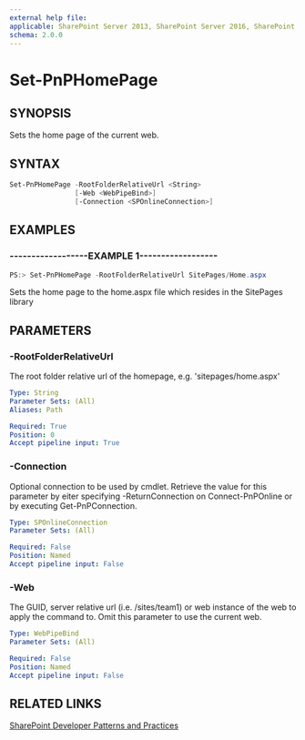 ```yaml
---
external help file:
applicable: SharePoint Server 2013, SharePoint Server 2016, SharePoint Online
schema: 2.0.0
---
```

# Set-PnPHomePage

## SYNOPSIS
Sets the home page of the current web.

## SYNTAX 

```powershell
Set-PnPHomePage -RootFolderRelativeUrl <String>
                [-Web <WebPipeBind>]
                [-Connection <SPOnlineConnection>]
```

## EXAMPLES

### ------------------EXAMPLE 1------------------
```powershell
PS:> Set-PnPHomePage -RootFolderRelativeUrl SitePages/Home.aspx
```

Sets the home page to the home.aspx file which resides in the SitePages library

## PARAMETERS

### -RootFolderRelativeUrl
The root folder relative url of the homepage, e.g. 'sitepages/home.aspx'

```yaml
Type: String
Parameter Sets: (All)
Aliases: Path

Required: True
Position: 0
Accept pipeline input: True
```

### -Connection
Optional connection to be used by cmdlet. Retrieve the value for this parameter by eiter specifying -ReturnConnection on Connect-PnPOnline or by executing Get-PnPConnection.

```yaml
Type: SPOnlineConnection
Parameter Sets: (All)

Required: False
Position: Named
Accept pipeline input: False
```

### -Web
The GUID, server relative url (i.e. /sites/team1) or web instance of the web to apply the command to. Omit this parameter to use the current web.

```yaml
Type: WebPipeBind
Parameter Sets: (All)

Required: False
Position: Named
Accept pipeline input: False
```

## RELATED LINKS

[SharePoint Developer Patterns and Practices](http://aka.ms/sppnp)
